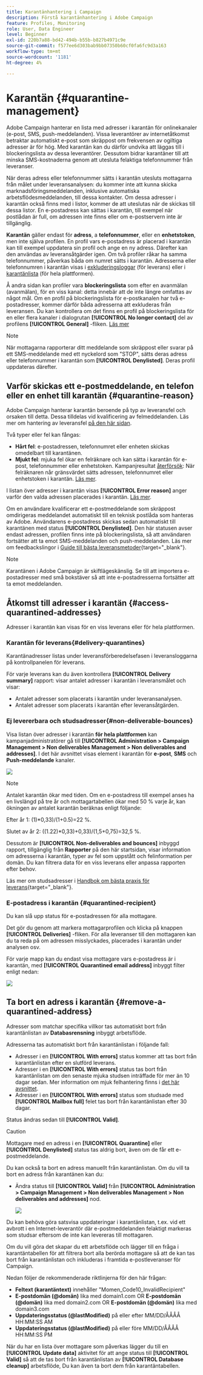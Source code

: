 ```yaml
---
title: Karantänhantering i Campaign
description: Förstå karantänhantering i Adobe Campaign
feature: Profiles, Monitoring
role: User, Data Engineer
level: Beginner
exl-id: 220b7a88-bd42-494b-b55b-b827b4971c9e
source-git-commit: f577ee6d303bab9bb07350b60cf0fa6fc9d3a163
workflow-type: tm+mt
source-wordcount: '1181'
ht-degree: 4%

---
```


# Karantän {#quarantine-management}

Adobe Campaign hanterar en lista med adresser i karantän för onlinekanaler (e-post, SMS, push-meddelanden). Vissa leverantörer av internetåtkomst betraktar automatiskt e-post som skräppost om frekvensen av ogiltiga adresser är för hög. Med karantän kan du därför undvika att läggas till i blockeringslista av dessa leverantörer. Dessutom bidrar karantäner till att minska SMS-kostnaderna genom att utesluta felaktiga telefonnummer från leveranser.

När deras adress eller telefonnummer sätts i karantän utesluts mottagarna från målet under leveransanalysen: du kommer inte att kunna skicka marknadsföringsmeddelanden, inklusive automatiska arbetsflödesmeddelanden, till dessa kontakter. Om dessa adresser i karantän också finns med i listor, kommer de att uteslutas när de skickas till dessa listor. En e-postadress kan sättas i karantän, till exempel när postlådan är full, om adressen inte finns eller om e-postservern inte är tillgänglig.

<!--For more on best practices to secure and optimize your deliveries, refer to [this page](delivery-best-practices.md).-->

**Karantän** gäller endast för **adress**, a **telefonnummer**, eller en **enhetstoken**, men inte själva profilen. En profil vars e-postadress är placerad i karantän kan till exempel uppdatera sin profil och ange en ny adress. Därefter kan den användas av leveransåtgärder igen. Om två profiler råkar ha samma telefonnummer, påverkas båda om numret sätts i karantän. Adresserna eller telefonnumren i karantän visas i [exkluderingsloggar](#delivery-quarantines) (för leverans) eller i [karantänlista](#non-deliverable-bounces) (för hela plattformen).

Å andra sidan kan profiler vara **blockeringslista** som efter en avanmälan (avanmälan), för en viss kanal: detta innebär att de inte längre omfattas av något mål. Om en profil på blockeringslista för e-postkanalen har två e-postadresser, kommer därför båda adresserna att exkluderas från leveransen. Du kan kontrollera om det finns en profil på blockeringslista för en eller flera kanaler i dialogrutan **[!UICONTROL No longer contact]** del av profilens **[!UICONTROL General]** -fliken. [Läs mer](../audiences/view-profiles.md)

>[!NOTE]
>
>När mottagarna rapporterar ditt meddelande som skräppost eller svarar på ett SMS-meddelande med ett nyckelord som &quot;STOP&quot;, sätts deras adress eller telefonnummer i karantän som **[!UICONTROL Denylisted]**. Deras profil uppdateras därefter.

<!--For the email channel, email addresses are quarantined. For the mobile app channel, device tokens are quarantined. For the SMS channel, phone numbers are quarantined.?-->

## Varför skickas ett e-postmeddelande, en telefon eller en enhet till karantän {#quarantine-reason}

Adobe Campaign hanterar karantän beroende på typ av leveransfel och orsaken till detta. Dessa tilldelas vid kvalificering av felmeddelanden. Läs mer om hantering av leveransfel [på den här sidan](delivery-failures.md).

Två typer eller fel kan fångas:

* **Hårt fel**: e-postadressen, telefonnumret eller enheten skickas omedelbart till karantänen.
* **Mjukt fel**: mjuka fel ökar en felräknare och kan sätta i karantän för e-post, telefonnummer eller enhetstoken. Kampanjresultat [återförsök](delivery-failures.md#retries): När felräknaren når gränsvärdet sätts adressen, telefonnumret eller enhetstoken i karantän. [Läs mer](delivery-failures.md#retries).

I listan över adresser i karantän visas **[!UICONTROL Error reason]** anger varför den valda adressen placerades i karantän. [Läs mer](#identifying-quarantined-addresses-for-the-entire-platform).


Om en användare kvalificerar ett e-postmeddelande som skräppost omdirigeras meddelandet automatiskt till en teknisk postlåda som hanteras av Adobe. Användarens e-postadress skickas sedan automatiskt till karantänen med status **[!UICONTROL Denylisted]**.    Den här statusen avser endast adressen, profilen finns inte på blockeringslista, så att användaren fortsätter att ta emot SMS-meddelanden och push-meddelanden. Läs mer om feedbackslingor i [Guide till bästa leveransmetoder](https://experienceleague.adobe.com/docs/deliverability-learn/deliverability-best-practice-guide/transition-process/infrastructure.html#feedback-loops){target="_blank"}.

>[!NOTE]
>
>Karantänen i Adobe Campaign är skiftlägeskänslig.    Se till att importera e-postadresser med små bokstäver så att inte e-postadresserna fortsätter att ta emot meddelanden.

## Åtkomst till adresser i karantän {#access-quarantined-addresses}

Adresser i karantän kan visas för en viss leverans eller för hela plattformen.

### Karantän för leverans{#delivery-quarantines}

Karantänadresser listas under leveransförberedelsefasen i leveransloggarna på kontrollpanelen för leverans.

För varje leverans kan du även kontrollera **[!UICONTROL Delivery summary]** rapport: visar antalet adresser i karantän i leveransmålet och visar:

* Antalet adresser som placerats i karantän under leveransanalysen.
* Antalet adresser som placerats i karantän efter leveransåtgärden.

### Ej levererbara och studsadresser{#non-deliverable-bounces}

Visa listan över adresser i karantän **för hela plattformen** kan kampanjadministratörer gå till  **[!UICONTROL Administration > Campaign Management > Non deliverables Management > Non deliverables and addresses]**. I det här avsnittet visas element i karantän för **e-post**, **SMS** och **Push-meddelande** kanaler.

![](assets/tech-quarantine.png)

>[!NOTE]
>
>Antalet karantän ökar med tiden. Om en e-postadress till exempel anses ha en livslängd på tre år och mottagartabellen ökar med 50 % varje år, kan ökningen av antalet karantän beräknas enligt följande:
>
>Efter år 1: (1)&#42;0,33)/(1+0.5)=22 %.
>
>Slutet av år 2: ((1.22)&#42;0,33)+0,33)/(1,5+0,75)=32,5 %.

Dessutom är **[!UICONTROL Non-deliverables and bounces]** inbyggd rapport, tillgänglig från **Rapporter** på den här startsidan, visar information om adresserna i karantän, typer av fel som uppstått och felinformation per domän. Du kan filtrera data för en viss leverans eller anpassa rapporten efter behov.

Läs mer om studsadresser i [Handbok om bästa praxis för leverans](https://experienceleague.adobe.com/docs/deliverability-learn/deliverability-best-practice-guide/metrics-for-deliverability/bounces.html){target="_blank"}.

### E-postadress i karantän {#quarantined-recipient}

Du kan slå upp status för e-postadressen för alla mottagare.

Det gör du genom att markera mottagarprofilen och klicka på knappen **[!UICONTROL Deliveries]** -fliken. För alla leveranser till den mottagaren kan du ta reda på om adressen misslyckades, placerades i karantän under analysen osv.

För varje mapp kan du endast visa mottagare vars e-postadress är i karantän, med **[!UICONTROL Quarantined email address]** inbyggt filter enligt nedan:

![](assets/quarantine-filter.png)


## Ta bort en adress i karantän {#remove-a-quarantined-address}

Adresser som matchar specifika villkor tas automatiskt bort från karantänlistan av **Databasrensning** inbyggt arbetsflöde.

Adresserna tas automatiskt bort från karantänlistan i följande fall:

* Adresser i en **[!UICONTROL With errors]** status kommer att tas bort från karantänlistan efter en slutförd leverans.
* Adresser i en **[!UICONTROL With errors]** status tas bort från karantänlistan om den senaste mjuka studsen inträffade för mer än 10 dagar sedan. Mer information om mjuk felhantering finns i [det här avsnittet](#soft-error-management).
* Adresser i en **[!UICONTROL With errors]** status som studsade med **[!UICONTROL Mailbox full]** felet tas bort från karantänlistan efter 30 dagar.

Status ändras sedan till **[!UICONTROL Valid]**.

>[!CAUTION]
>
>Mottagare med en adress i en **[!UICONTROL Quarantine]** eller **[!UICONTROL Denylisted]** status tas aldrig bort, även om de får ett e-postmeddelande.

Du kan också ta bort en adress manuellt från karantänlistan. Om du vill ta bort en adress från karantänen kan du:

* Ändra status till **[!UICONTROL Valid]** från **[!UICONTROL Administration > Campaign Management > Non deliverables Management > Non deliverables and addresses]** nod.

  ![](assets/tech-quarantine-status.png)

Du kan behöva göra satsvisa uppdateringar i karantänlistan, t.ex. vid ett avbrott i en Internet-leverantör där e-postmeddelanden felaktigt markeras som studsar eftersom de inte kan levereras till mottagaren.

Om du vill göra det skapar du ett arbetsflöde och lägger till en fråga i karantäntabellen för att filtrera bort alla berörda mottagare så att de kan tas bort från karantänlistan och inkluderas i framtida e-postleveranser för Campaign.

Nedan följer de rekommenderade riktlinjerna för den här frågan:

* **Feltext (karantäntext)** innehåller &quot;Momen_Code10_InvalidRecipient&quot;
* **E-postdomän (@domän)** lika med domain1.com OR **E-postdomän (@domän)** lika med domain2.com OR **E-postdomän (@domän)** lika med domain3.com
* **Uppdateringsstatus (@lastModified)** på eller efter MM/DD/ÅÅÅÅ HH:MM:SS AM
* **Uppdateringsstatus (@lastModified)** på eller före MM/DD/ÅÅÅÅ HH:MM:SS PM

När du har en lista över mottagare som påverkas lägger du till en **[!UICONTROL Update data]** aktivitet för att ange status till **[!UICONTROL Valid]** så att de tas bort från karantänlistan av **[!UICONTROL Database cleanup]** arbetsflöde, Du kan även ta bort dem från karantäntabellen.

